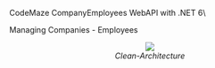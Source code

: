 CodeMaze CompanyEmployees WebAPI with .NET 6\

Managing Companies - Employees

<p align="center">
  <img src="https://github.com/arh98/CompanyHR/assets/64440668/861f30c8-aedc-4a11-ad29-00ff7deef6bd" />
  <br />
  <em>Clean-Architecture</em>
</p>
